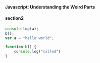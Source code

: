 #### Javascript: Understanding the Weird Parts

#### section2

```js
console.log(a);
b();
var a = "hello world";

function b() {
    console.log("called")
}
```